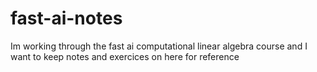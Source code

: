 # fast-ai-notes


Im working through the fast ai computational linear algebra course and I want to keep notes and exercices on here for reference
